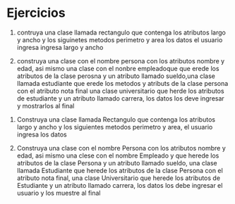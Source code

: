 # Ejercicios

1) contruya una clase llamada rectangulo que contenga los atributos largo y ancho y los siguinetes metodos perimetro y area los datos el usuario ingresa ingresa largo y ancho

2) construya una clase con el nombre persona con los atributos nombre y edad, asi mismo una clase con el nonbre empleadoque que erede los atributos de la clase perosna y un atributo llamado sueldo,una clase llamada estudiante que erede los metodos y atributs de la clase persona con el atributo nota final una clase universitario que herde los atributos de estudiante y un atributo llamado carrera, los datos los deve ingresar y mostrarlos al final

1. Construya una clase llamada Rectangulo que contenga los atributos largo y ancho y los
siguientes metodos perimetro y area, el usuario ingresa los datos

2. Construya una clase con el nombre Persona con los atributos nombre y edad, asi mismo una
clese con el nombre Empleado y que herede los atributos de la clase Persona y un atributo
llamado sueldo, una clase llamada Estudiante que herede los atributos de la clase Persona
con el atributo nota final, una clase Universitario que herede los atributos de Estudiante
y un atributo llamado carrera, los datos los debe ingresar el usuario y los muestre al final
